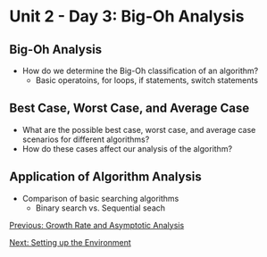 # Unit 2 - Day 3: Big-Oh Analysis

## Big-Oh Analysis
  * How do we determine the Big-Oh classification of an algorithm?
    * Basic operatoins, for loops, if statements, switch statements
  
## Best Case, Worst Case, and Average Case
  * What are the possible best case, worst case, and average case scenarios for different algorithms?
  * How do these cases affect our analysis of the algorithm?

## Application of Algorithm Analysis
  * Comparison of basic searching algorithms
    * Binary search vs. Sequential seach

[Previous: Growth Rate and Asymptotic Analysis](day2.md)

[Next: Setting up the Environment](lab1.md)
